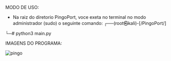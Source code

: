 MODO DE USO:

- Na raiz do diretorio PingoPort, voce exeta no terminal no modo administrador (sudo) o seguinte comando:
┌──(root㉿kali)-[/PingoPort/]

└─# python3 main.py

IMAGENS DO PROGRAMA:


![pingo](https://github.com/Murillozo/PingoPort/assets/130245558/ca1e62b2-6c69-4101-8e8b-9ab0332e38e1)


